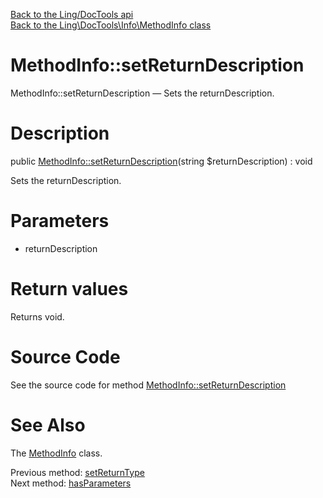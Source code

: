 [Back to the Ling/DocTools api](https://github.com/lingtalfi/DocTools/blob/master/doc/api/Ling/DocTools.md)<br>
[Back to the Ling\DocTools\Info\MethodInfo class](https://github.com/lingtalfi/DocTools/blob/master/doc/api/Ling/DocTools/Info/MethodInfo.md)


MethodInfo::setReturnDescription
================



MethodInfo::setReturnDescription — Sets the returnDescription.




Description
================


public [MethodInfo::setReturnDescription](https://github.com/lingtalfi/DocTools/blob/master/doc/api/Ling/DocTools/Info/MethodInfo/setReturnDescription.md)(string $returnDescription) : void




Sets the returnDescription.




Parameters
================


- returnDescription

    


Return values
================

Returns void.








Source Code
===========
See the source code for method [MethodInfo::setReturnDescription](https://github.com/lingtalfi/DocTools/blob/master/Info/MethodInfo.php#L251-L254)


See Also
================

The [MethodInfo](https://github.com/lingtalfi/DocTools/blob/master/doc/api/Ling/DocTools/Info/MethodInfo.md) class.

Previous method: [setReturnType](https://github.com/lingtalfi/DocTools/blob/master/doc/api/Ling/DocTools/Info/MethodInfo/setReturnType.md)<br>Next method: [hasParameters](https://github.com/lingtalfi/DocTools/blob/master/doc/api/Ling/DocTools/Info/MethodInfo/hasParameters.md)<br>

